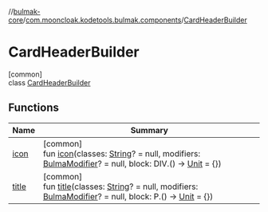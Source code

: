 //[bulmak-core](../../../index.md)/[com.mooncloak.kodetools.bulmak.components](../index.md)/[CardHeaderBuilder](index.md)

# CardHeaderBuilder

[common]\
class [CardHeaderBuilder](index.md)

## Functions

| Name | Summary |
|---|---|
| [icon](icon.md) | [common]<br>fun [icon](icon.md)(classes: [String](https://kotlinlang.org/api/core/kotlin-stdlib/kotlin/-string/index.html)? = null, modifiers: [BulmaModifier](../../com.mooncloak.kodetools.bulmak.modifier/-bulma-modifier/index.md)? = null, block: DIV.() -&gt; [Unit](https://kotlinlang.org/api/core/kotlin-stdlib/kotlin/-unit/index.html) = {}) |
| [title](title.md) | [common]<br>fun [title](title.md)(classes: [String](https://kotlinlang.org/api/core/kotlin-stdlib/kotlin/-string/index.html)? = null, modifiers: [BulmaModifier](../../com.mooncloak.kodetools.bulmak.modifier/-bulma-modifier/index.md)? = null, block: P.() -&gt; [Unit](https://kotlinlang.org/api/core/kotlin-stdlib/kotlin/-unit/index.html) = {}) |
